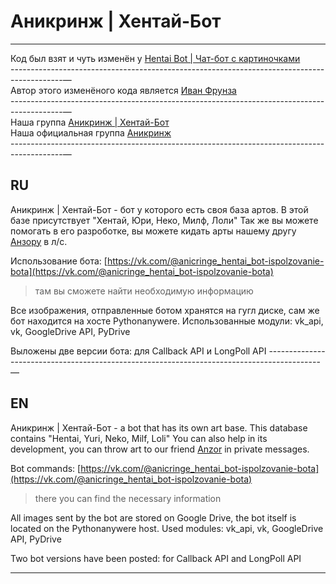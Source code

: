 # Аникринж | Хентай-Бот 
____________________________________________________________________________________________ 
 
Код был взят и чуть изменён у [Hentai Bot | Чат-бот с картиночками](https://vk.com/hen_bot)<br>
-------------------------------------------------------------------------------------------—<br>
Автор этого изменёного кода является [Иван Фрунза](https://vk.com/lover_kotik)<br>
-------------------------------------------------------------------------------------------—<br>
Наша группа [Аникринж | Хентай-Бот](https://vk.com/anicringe_hentai_bot)<br>
Наша официальная группа [Аникринж](https://vk.com/anicringe_anime)<br>
-------------------------------------------------------------------------------------------—<br> 
## RU 
Аникринж | Хентай-Бот - бот у которого есть своя база артов. 
В этой базе присутствует "Хентай, Юри, Неко, Милф, Лоли" 
Так же вы можете помогать в его разроботке, вы можете кидать арты нашему другу [Анзору](https://vk.com/fallen.demon) в л/с. 
 
Использование бота: [https://vk.com/@anicringe_hentai_bot-ispolzovanie-bota](https://vk.com/@anicringe_hentai_bot-ispolzovanie-bota) 
> там вы сможете найти необходимую информацию 
 
Все изображения, отправленные ботом хранятся на гугл диске, сам же бот находится на хосте Pythonanywere. 
Использованные модули: vk_api, vk, GoogleDrive API, PyDrive 
 
Выложены две версии бота: для Callback API и LongPoll API 
-------------------------------------------------------------------------------------------— 
## EN 
Аникринж | Хентай-Бот - a bot that has its own art base. 
This database contains "Hentai, Yuri, Neko, Milf, Loli" 
You can also help in its development, you can throw art to our friend [Anzor](https://vk.com/fallen.demon) in private messages. 
 
Bot commands: [https://vk.com/@anicringe_hentai_bot-ispolzovanie-bota](https://vk.com/@anicringe_hentai_bot-ispolzovanie-bota) 
> there you can find the necessary information 
 
All images sent by the bot are stored on Google Drive, the bot itself is located on the Pythonanywere host. 
Used modules: vk_api, vk, GoogleDrive API, PyDrive 
 
Two bot versions have been posted: for Callback API and LongPoll API 
____________________________________________________________________________________________
